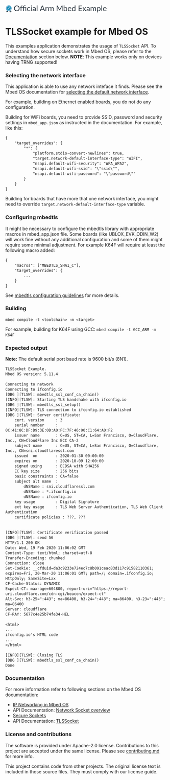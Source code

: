 ![](./resources/official_armmbed_example_badge.png)
# TLSSocket example for Mbed OS

This examples application demonstrates the usage of `TLSSocket` API. To understand how secure sockets work in Mbed OS, please refer to the [Documentation](#documentation) section below.
**NOTE**: This example works only on devices having TRNG supported!

### Selecting the network interface

This application is able to use any network inteface it finds. Please see the Mbed OS documentation for [selecting the default network interface](https://os.mbed.com/docs/latest/apis/network-interfaces.html).

For example, building on Ethernet enabled boards, you do not do any configuration.

Building for WiFi boards, you need to provide SSID, password and security settings in `mbed_app.json` as instructed in the documentation. For example, like this:

```
{
    "target_overrides": {
        "*": {
            "platform.stdio-convert-newlines": true,
            "target.network-default-interface-type": "WIFI",
            "nsapi.default-wifi-security": "WPA_WPA2",
            "nsapi.default-wifi-ssid": "\"ssid\"",
            "nsapi.default-wifi-password": "\"password\""
        }
    }
}
```

Building for boards that have more that one network interface, you might need to override `target.network-default-interface-type` variable.

### Configuring mbedtls

It might be necessary to configure the mbedtls library with appropriate macros in mbed_app.json file. Some boards (like UBLOX_EVK_ODIN_W2) will work fine without any additional configuration and some of them might require some minimal adjustment. For example K64F will require at least the following macro added:

```
{
    "macros": ["MBEDTLS_SHA1_C"],
    "target_overrides": {
        ...
    }
}
```

See [mbedtls configuration guidelines](https://github.com/ARMmbed/mbed-os/tree/master/features/mbedtls#configuring-mbed-tls-features) for more details.

### Building

```
mbed compile -t <toolchain> -m <target>
```

For example, building for K64F using GCC: `mbed compile -t GCC_ARM -m K64F`

### Expected output ###

**Note:** The default serial port baud rate is 9600 bit/s (8N1).

```
TLSSocket Example.
Mbed OS version: 5.11.4

Connecting to network
Connecting to ifconfig.io
[DBG ][TLSW]: mbedtls_ssl_conf_ca_chain()
[INFO][TLSW]: Starting TLS handshake with ifconfig.io
[DBG ][TLSW]: mbedtls_ssl_setup()
[INFO][TLSW]: TLS connection to ifconfig.io established
[DBG ][TLSW]: Server certificate:
    cert. version     : 3
    serial number     : 0C:41:8C:DF:D9:3E:0D:A0:FC:7F:46:90:C1:64:A0:F2
    issuer name       : C=US, ST=CA, L=San Francisco, O=CloudFlare, Inc., CN=CloudFlare Inc ECC CA-2
    subject name      : C=US, ST=CA, L=San Francisco, O=Cloudflare, Inc., CN=sni.cloudflaressl.com
    issued  on        : 2020-01-30 00:00:00
    expires on        : 2020-10-09 12:00:00
    signed using      : ECDSA with SHA256
    EC key size       : 256 bits
    basic constraints : CA=false
    subject alt name  :
        dNSName : sni.cloudflaressl.com
        dNSName : *.ifconfig.io
        dNSName : ifconfig.io
    key usage         : Digital Signature
    ext key usage     : TLS Web Server Authentication, TLS Web Client Authentication
    certificate policies : ???, ???


[INFO][TLSW]: Certificate verification passed
[DBG ][TLSW]: send 56
HTTP/1.1 200 OK
Date: Wed, 19 Feb 2020 11:06:02 GMT
Content-Type: text/html; charset=utf-8
Transfer-Encoding: chunked
Connection: close
Set-Cookie: __cfduid=da3c9233e724ec7c8b091ceac83d117c91582110361; expires=Fri, 20-Mar-20 11:06:01 GMT; path=/; domain=.ifconfig.io; HttpOnly; SameSite=Lax
CF-Cache-Status: DYNAMIC
Expect-CT: max-age=604800, report-uri="https://report-uri.cloudflare.com/cdn-cgi/beacon/expect-ct"
Alt-Svc: h3-25=":443"; ma=86400, h3-24=":443"; ma=86400, h3-23=":443"; ma=86400
Server: cloudflare
CF-RAY: 5677c4e25b74fe34-HEL

<html>
...
ifconfig.io's HTML code
...
</html>

[INFO][TLSW]: Closing TLS
[DBG ][TLSW]: mbedtls_ssl_conf_ca_chain()
Done
```

### Documentation ###

For more information refer to following sections on the Mbed OS documentation:

* [IP Networking in Mbed OS](https://os.mbed.com/docs/mbed-os/latest/reference/ip-networking.html)
* API Documentation: [Network Socket overview](https://os.mbed.com/docs/mbed-os/latest/apis/network-socket.html)
* [Secure Sockets](https://os.mbed.com/docs/mbed-os/latest/reference/secure-socket.html)
* API Documentation: [TLSSocket](https://os.mbed.com/docs/mbed-os/latest/apis/tlssocket.html)

### License and contributions

The software is provided under Apache-2.0 license. Contributions to this project are accepted under the same license. Please see [contributing.md](CONTRIBUTING.md) for more info.

This project contains code from other projects. The original license text is included in those source files. They must comply with our license guide.
